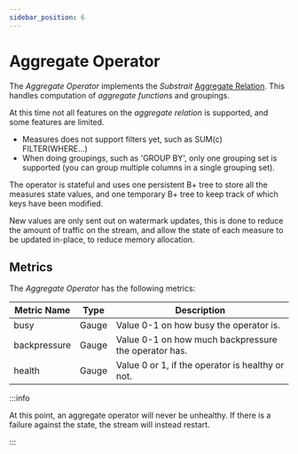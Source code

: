 ```yaml
---
sidebar_position: 6
---
```


# Aggregate Operator

The *Aggregate Operator* implements the *Substrait* [Aggregate Relation](https://substrait.io/relations/logical_relations/#aggregate-operation).
This handles computation of *aggregate functions* and groupings.

At this time not all features on the *aggregate relation* is supported, and some features are limited.

* Measures does not support filters yet, such as SUM(c) FILTER(WHERE...)
* When doing groupings, such as 'GROUP BY', only one grouping set is supported (you can group multiple columns in a single grouping set).

The operator is stateful and uses one persistent B+ tree to store all the measures state values, and one temporary B+ tree to keep track of
which keys have been modified.

New values are only sent out on watermark updates, this is done to reduce the amount of traffic on the stream, and allow the state of each measure
to be updated in-place, to reduce memory allocation.


## Metrics

The *Aggregate Operator* has the following metrics:

| Metric Name   | Type      | Description                                           |
| ------------- | --------- | ----------------------------------------------------- |
| busy          | Gauge     | Value 0-1 on how busy the operator is.                |
| backpressure  | Gauge     | Value 0-1 on how much backpressure the operator has.  |
| health        | Gauge     | Value 0 or 1, if the operator is healthy or not.      |

:::info

At this point, an aggregate operator will never be unhealthy.
If there is a failure against the state, the stream will instead restart.

:::